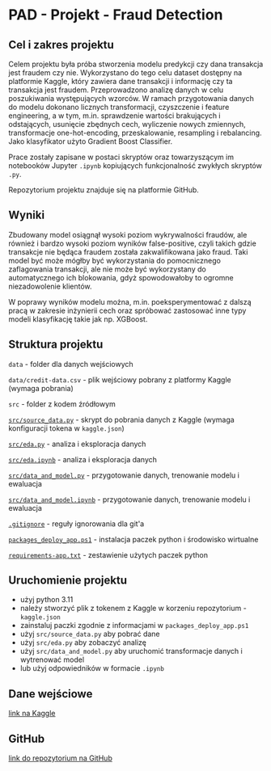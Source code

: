 # PAD - Projekt - Fraud Detection

## Cel i zakres projektu

Celem projektu była próba stworzenia modelu predykcji czy dana transakcja jest fraudem czy nie.
Wykorzystano do tego celu dataset dostępny na platformie Kaggle, który zawiera dane transakcji i informację czy ta transakcja jest fraudem.
Przeprowadzono analizę danych w celu poszukiwania występujących wzorców.
W ramach przygotowania danych do modelu dokonano licznych transformacji, czyszczenie i feature engineering, a w tym, m.in. sprawdzenie wartości brakujących i odstających, usunięcie zbędnych cech,
wyliczenie nowych zmiennych, transformacje one-hot-encoding, przeskalowanie, resampling i rebalancing.
Jako klasyfikator użyto Gradient Boost Classifier.

Prace zostały zapisane w postaci skryptów oraz towarzyszącym im notebooków Jupyter `.ipynb` kopiujących funkcjonalność zwykłych skryptów `.py`.

Repozytorium projektu znajduje się na platformie GitHub.

## Wyniki

Zbudowany model osiągnął wysoki poziom wykrywalności fraudów, 
ale również i bardzo wysoki poziom wyników false-positive,
czyli takich gdzie transakcje nie będąca fraudem została zakwalifikowana jako fraud.
Taki model być może mógłby być wykorzystania do pomocnicznego zaflagowania transakcji,
ale nie może być wykorzystany do automatycznego ich blokowania, 
gdyż spowodowałoby to ogromne niezadowolenie klientów.

W poprawy wyników modelu można, m.in. poeksperymentować z dalszą pracą w zakresie inżynierii cech oraz spróbować zastosować inne typy modeli klasyfikację takie jak np. XGBoost.

## Struktura projektu

`data` - folder dla danych wejściowych

`data/credit-data.csv` - plik wejściowy pobrany z platformy Kaggle (wymaga pobrania)

`src` - folder z kodem źródłowym

[`src/source_data.py`](src/source_data.py) - skrypt do pobrania danych z Kaggle (wymaga konfiguracji tokena w `kaggle.json`)

[`src/eda.py`](src/eda.py) - analiza i eksploracja danych

[`src/eda.ipynb`](src/eda.ipynb) - analiza i eksploracja danych

[`src/data_and_model.py`](src/data_and_model.py) - przygotowanie danych, trenowanie modelu i ewaluacja

[`src/data_and_model.ipynb`](src/data_and_model.py) - przygotowanie danych, trenowanie modelu i ewaluacja

[`.gitignore`](.gitignore) - reguły ignorowania dla git'a

[`packages_deploy_app.ps1`](packages_deploy_app.ps1) - instalacja paczek python i środowisko wirtualne

[`requirements-app.txt`](requirements-app.txt) - zestawienie użytych paczek python

## Uruchomienie projektu

- użyj python 3.11
- należy stworzyć plik z tokenem z Kaggle w korzeniu repozytorium - `kaggle.json`
- zainstaluj paczki zgodnie z informacjami w `packages_deploy_app.ps1`
- użyj `src/source_data.py` aby pobrać dane
- użyj `src/eda.py` aby zobaczyć analizę
- użyj `src/data_and_model.py` aby uruchomić transformacje danych i wytrenować model
- lub użyj odpowiedników w formacie `.ipynb`

## Dane wejściowe

[link na Kaggle](https://www.kaggle.com/datasets/kelvinkelue/credit-card-fraud-prediction)

## GitHub

[link do repozytorium na GitHub](https://github.com/JaroslawMalucha/PAJTK-PAD-proj)
